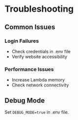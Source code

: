 # Troubleshooting

## Common Issues

### Login Failures
- Check credentials in .env file
- Verify website accessibility

### Performance Issues  
- Increase Lambda memory
- Check network connectivity

## Debug Mode
Set `DEBUG_MODE=true` in .env file.
